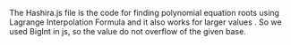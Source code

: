 The Hashira.js file is the code for finding polynomial equation roots using Lagrange Interpolation Formula and it also works for larger values . So we used BigInt in js, so the value do not overflow of the given base.
